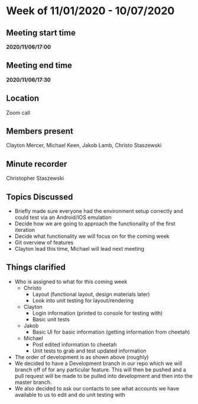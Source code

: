 
# Week of 11/01/2020 - 10/07/2020

## Meeting start time
**2020/11/06/17:00**

## Meeting end time
**2020/11/06/17:30**

## Location
Zoom call

## Members present
Clayton Mercer, Michael Keen, Jakob Lamb, Christo Staszewski

## Minute recorder
Christopher Staszewski

## Topics Discussed
- Briefly made sure everyone had the environment setup correctly and could test via an Android/IOS emulation
- Decide how we are going to approach the functionality of the first iteration
- Decide what functionality we will focus on for the coming week
- Git overview of features
- Clayton lead this time, Michael will lead next meeting

## Things clarified
- Who is assigned to what for this coming week
	- Christo
		- Layout (functional layout, design materials later)
		- Look into unit testing for layout/rendering
	- Clayton
		- Login information (printed to console for testing with)
		- Basic unit tests
	- Jakob
		- Basic UI for basic information (getting information from cheetah)
	- Michael
		- Post edited information to cheetah
		- Unit tests to grab and test updated information
- The order of development is as shown above (roughly)
- We decided to have a Development branch in our repo which we will branch off of for any particular feature. This will then be pushed and a pull request will be made to be pulled into development and then into the master branch.
- We also decided to ask our contacts to see what accounts we have available to us to edit and do unit testing with
